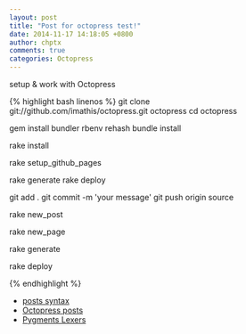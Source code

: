 ```yaml
---
layout: post
title: "Post for octopress test!"
date: 2014-11-17 14:18:05 +0800
author: chptx
comments: true
categories: Octopress
---
```


setup & work with Octopress

<!--more-->

{% highlight bash linenos %}
git clone git://github.com/imathis/octopress.git octopress
cd octopress

gem install bundler
rbenv rehash
bundle install

rake install

rake setup_github_pages

rake generate
rake deploy

git add .
git commit -m 'your message'
git push origin source

rake new_post

rake new_page

rake generate

rake deploy 

{% endhighlight %}

* [posts syntax](http://jekyllrb.com/docs/posts/)
* [Octopress posts](http://octopress.org/docs/blogging)
* [Pygments Lexers](http://pygments.org/docs/lexers/)
